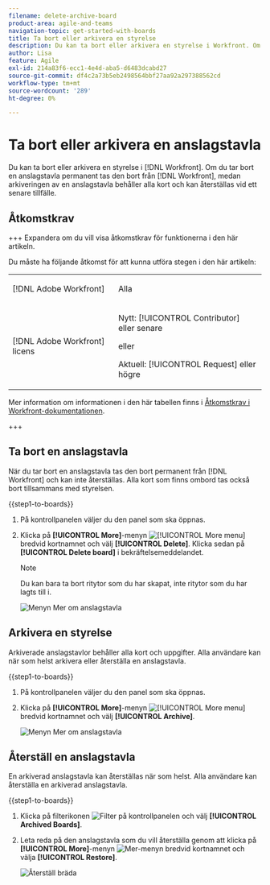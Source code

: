 ```yaml
---
filename: delete-archive-board
product-area: agile-and-teams
navigation-topic: get-started-with-boards
title: Ta bort eller arkivera en styrelse
description: Du kan ta bort eller arkivera en styrelse i Workfront. Om du tar bort en anslagstavla permanent tas den bort från Workfront, och om du arkiverar en anslagstavla behålls alla kort och kan återställas vid ett senare tillfälle.
author: Lisa
feature: Agile
exl-id: 214a83f6-ecc1-4e4d-aba5-d6483dcabd27
source-git-commit: df4c2a73b5eb2498564bbf27aa92a297388562cd
workflow-type: tm+mt
source-wordcount: '289'
ht-degree: 0%

---
```


# Ta bort eller arkivera en anslagstavla

Du kan ta bort eller arkivera en styrelse i [!DNL Workfront]. Om du tar bort en anslagstavla permanent tas den bort från [!DNL Workfront], medan arkiveringen av en anslagstavla behåller alla kort och kan återställas vid ett senare tillfälle.

## Åtkomstkrav

+++ Expandera om du vill visa åtkomstkrav för funktionerna i den här artikeln.

Du måste ha följande åtkomst för att kunna utföra stegen i den här artikeln:

<table style="table-layout:auto"> 
 <col> 
 <col> 
 <tbody> 
  <tr> 
   <td role="rowheader">[!DNL Adobe Workfront]</td> 
   <td> <p>Alla</p> </td> 
  </tr> 
  <tr> 
   <td role="rowheader">[!DNL Adobe Workfront] licens</td> 
   <td> 
   <p>Nytt: [!UICONTROL Contributor] eller senare</p> 
   <p>eller</p>
   <p>Aktuell: [!UICONTROL Request] eller högre</p>
   </td> 
  </tr> 
 </tbody> 
</table>

Mer information om informationen i den här tabellen finns i [Åtkomstkrav i Workfront-dokumentationen](/help/quicksilver/administration-and-setup/add-users/access-levels-and-object-permissions/access-level-requirements-in-documentation.md).

+++

## Ta bort en anslagstavla

När du tar bort en anslagstavla tas den bort permanent från [!DNL Workfront] och kan inte återställas. Alla kort som finns ombord tas också bort tillsammans med styrelsen.

{{step1-to-boards}}

1. På kontrollpanelen väljer du den panel som ska öppnas.
1. Klicka på **[!UICONTROL More]**-menyn ![[!UICONTROL More menu]](assets/more-icon-spectrum.png) bredvid kortnamnet och välj **[!UICONTROL Delete]**. Klicka sedan på **[!UICONTROL Delete board]** i bekräftelsemeddelandet.

   >[!NOTE]
   >
   >Du kan bara ta bort ritytor som du har skapat, inte ritytor som du har lagts till i.

   ![Menyn Mer om anslagstavla](assets/boards-board-more-menu.png)

## Arkivera en styrelse

Arkiverade anslagstavlor behåller alla kort och uppgifter. Alla användare kan när som helst arkivera eller återställa en anslagstavla.

{{step1-to-boards}}

1. På kontrollpanelen väljer du den panel som ska öppnas.
1. Klicka på **[!UICONTROL More]**-menyn ![[!UICONTROL More menu]](assets/more-icon-spectrum.png) bredvid kortnamnet och välj **[!UICONTROL Archive]**.

   ![Menyn Mer om anslagstavla](assets/boards-board-more-menu.png)

## Återställ en anslagstavla

En arkiverad anslagstavla kan återställas när som helst. Alla användare kan återställa en arkiverad anslagstavla.

{{step1-to-boards}}

1. Klicka på filterikonen ![Filter](assets/filter-icon-spectrum-25x25.png) på kontrollpanelen och välj **[!UICONTROL Archived Boards]**.
1. Leta reda på den anslagstavla som du vill återställa genom att klicka på **[!UICONTROL More]**-menyn ![Mer-menyn](assets/more-icon-spectrum.png) bredvid kortnamnet och välja **[!UICONTROL Restore]**.

   ![Återställ bräda](assets/boards-dashboard-restore.png)
